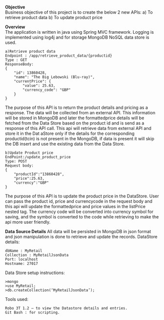 **Objective**</br>
Business objective of this project is to create the below 2 new APIs:
a)	To retrieve product data 
b)	To update product price


**Overview**</br>
The application is written in java using Spring MVC framework. Logging is implemented using log4j and for storage MongoDB NoSQL data store is used.
```
a)Retrieve product data 
Endpoint : /app/retrieve_product_data/{productid}
Type : GET
ResponseBody:
{
    "id": 13860428,
    "name": "The Big Lebowski (Blu-ray)",
    "currentPrice": {
        "value": 25.63,
        "currency_code": "GBP"
    }
}
```
The purpose of this API is to return the product details and pricing as a response. The data will be collected from an external API. This information will be stored in MongoDB and later the formattedprice details will be fetched from the Data Store based on the product id and is send as a response of this API call.
This api will retrieve data from external API and store it in the Dat aStore only if the details for the corresponding productid(tcin) is not present in the MongoDB, if data is present it will skip the DB insert and use the existing data from the Data Store.
```
b)Update Product price
EndPoint:/update_product_price
Type: POST
Request body:
{
	"productId":"13860428",
	"price":25.63,
	"currency":"GBP"
}
```
The purpose of this API is to update the product price in the DataStore. User can pass the product id, price and currencycode in the request body and this api will update the formattedprice and price values in the listPrice nested tag. The currency code will be converted into currency symbol for saving, and the symbol is converted to the code while retrieving to make the api more user friendly.

**Data Source Details**
All data will be persisted in  MongoDB in json format and json manipulation is done to retrieve and update the records.
DataStore details:
```
dbName : MyRetail
Collection : MyRetailJsonData
Port: localhost
Hostname: 27017
```
Data Store setup instructions:
```
>mongo
>use MyRetail;
>db.createCollection(‘MyRetailJsonData’);
```
Tools used:
```
Robo 3T 1.2 – to view the Datastore details and entries.
Git Bash : for scripting.
```

